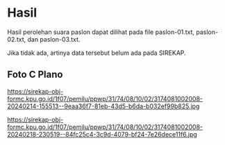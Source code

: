 # Hasil

Hasil perolehan suara paslon dapat dilihat pada file paslon-01.txt, paslon-02.txt, dan paslon-03.txt.

Jika tidak ada, artinya data tersebut belum ada pada SIREKAP.

## Foto C Plano

https://sirekap-obj-formc.kpu.go.id/1f07/pemilu/ppwp/31/74/08/10/02/3174081002008-20240214-155513--9eaa36f7-81eb-43d5-b6da-b032ef99b825.jpg

https://sirekap-obj-formc.kpu.go.id/1f07/pemilu/ppwp/31/74/08/10/02/3174081002008-20240218-230519--84fc25c4-3c9d-4079-bf24-7e26dece11f6.jpg
